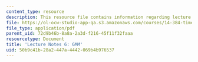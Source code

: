 ```yaml
---
content_type: resource
description: This resource file contains information regarding lecture 6.
file: https://ol-ocw-studio-app-qa.s3.amazonaws.com/courses/14-384-time-series-analysis-fall-2013/50b9c41b28a2447a4442069b4b976537_MIT14_384F13_lec6.pdf
file_type: application/pdf
parent_uid: 72d9b46b-8a8a-2a3d-f216-45f11f32faaa
resourcetype: Document
title: 'Lecture Notes 6: GMM'
uid: 50b9c41b-28a2-447a-4442-069b4b976537
---
```

